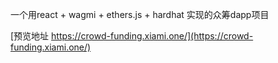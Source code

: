一个用react + wagmi + ethers.js + hardhat 实现的众筹dapp项目

[预览地址 https://crowd-funding.xiami.one/](https://crowd-funding.xiami.one/)
